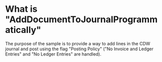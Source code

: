# What is "AddDocumentToJournalProgrammatically" 
The purpose of the sample is to provide a way to add lines in the CDW journal and post using the flag "Posting Policy" ("No Invoice and Ledger Entries" and  "No Ledger Entries" are handled).